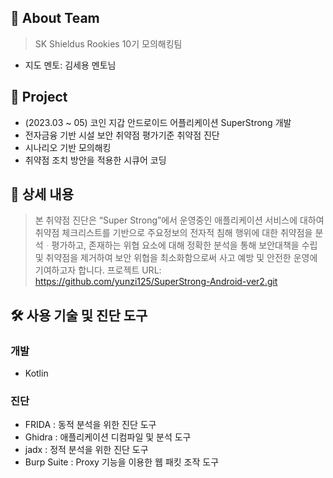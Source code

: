 ## 🙌 About Team
> SK Shieldus Rookies 10기 모의해킹팀
- 지도 멘토: 김세용 멘토님

## 🚀 Project
- (2023.03 ~ 05) 코인 지갑 안드로이드 어플리케이션 SuperStrong 개발
- 전자금융 기반 시설 보안 취약점 평가기준 취약점 진단
- 시나리오 기반 모의해킹
- 취약점 조치 방안을 적용한 시큐어 코딩

## 👀 상세 내용

> 본 취약점 진단은 “Super Strong”에서 운영중인 애플리케이션 서비스에 대하여 취약점 체크리스트를 기반으로 주요정보의 전자적 침해 행위에 대한 취약점을 분석ᆞ평가하고, 존재하는 위협 요소에 대해 정확한 분석을 통해 보안대책을 수립 및 취약점을 제거하여 보안 위협을 최소화함으로써 사고 예방 및 안전한 운영에 기여하고자 합니다.
> 프로젝트 URL: https://github.com/yunzi125/SuperStrong-Android-ver2.git


## 🛠️ 사용 기술 및 진단 도구

### 개발
- Kotlin

### 진단
- FRIDA : 동적 분석을 위한 진단 도구
- Ghidra : 애플리케이션 디컴파일 및 분석 도구
- jadx : 정적 분석을 위한 진단 도구
- Burp Suite : Proxy 기능을 이용한 웹 패킷 조작 도구
